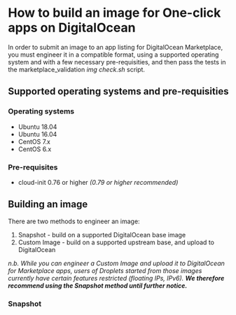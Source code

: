 # How to build an image for One-click apps on DigitalOcean

In order to submit an image to an app listing for DigitalOcean Marketplace, you must engineer it in 
a compatible format, using a supported operating system and with a few necessary pre-requisities, and 
then pass the tests in the marketplace_validation _img check.sh_ script. 

## Supported operating systems and pre-requisities

### Operating systems

* Ubuntu 18.04
* Ubuntu 16.04
* CentOS 7.x
* CentOS 6.x

### Pre-requisites

* cloud-init 0.76 or higher _(0.79 or higher recommended)_

## Building an image

There are two methods to engineer an image:

1. Snapshot - build on a supported DigitalOcean base image
2. Custom Image - build on a supported upstream base, and upload to DigitalOcean

_n.b. While you can engineer a Custom Image and upload it to DigitalOcean for Marketplace apps,
users of Droplets started from those images currently have certain features restricted (floating IPs, 
IPv6). **We therefore recommend using the Snapshot method until further notice.**_

### Snapshot


